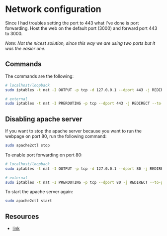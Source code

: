 # Network configuration

Since I had troubles setting the port to 443 what I've done is port forwarding.
Host the web on the default port (3000) and forward port 443 to 3000.

*Note: Not the nicest solution, since this way we are using two ports but it
was the easier one.*

## Commands

The commands are the following:
```bash
# localhost/loopback
sudo iptables -t nat -I OUTPUT -p tcp -d 127.0.0.1 --dport 443 -j REDIRECT --to-ports 3000

# external
sudo iptables -t nat -I PREROUTING -p tcp --dport 443 -j REDIRECT --to-ports 3000
```

## Disabling apache server
If you want to stop the apache server because you want to run the webpage on
port 80, run the following command:
```bash
sudo apache2ctl stop
```

To enable port forwarding on port 80:
```bash
# localhost/loopback
sudo iptables -t nat -I OUTPUT -p tcp -d 127.0.0.1 --dport 80 -j REDIRECT --to-ports 3000

# external
sudo iptables -t nat -I PREROUTING -p tcp --dport 80 -j REDIRECT --to-ports 3000
```

To start the apache server again:
```bash
sudo apache2ctl start
```

## Resources
- [link](https://coderwall.com/p/plejka/forward-port-80-to-port-3000)

